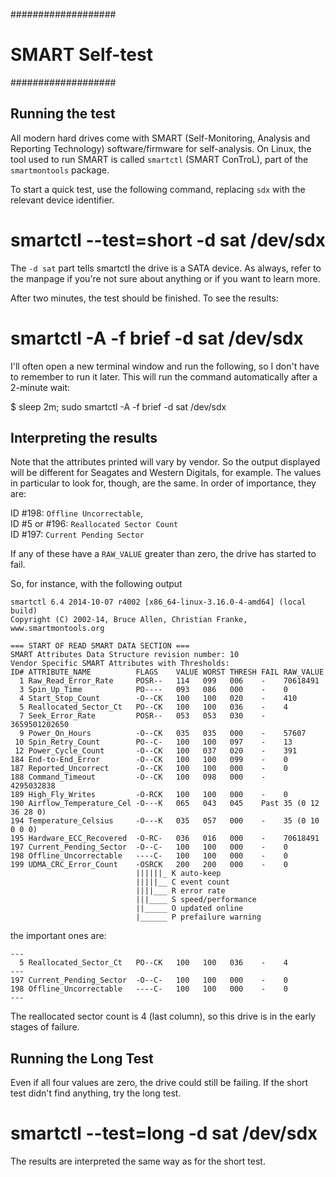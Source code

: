 ###################
# SMART Self-test #
###################

Running the test
----------------

All modern hard drives come with SMART (Self-Monitoring,
Analysis and Reporting Technology) software/firmware for self-analysis.
On Linux, the tool used to run SMART is called `smartctl` (SMART ConTroL),
part of the `smartmontools` package.

To start a quick test, use the following command, replacing `sdx` with the
relevant device identifier.

  # smartctl --test=short -d sat /dev/sdx

The `-d sat` part tells smartctl the drive is a SATA device.
As always, refer to the manpage if you're not sure about anything
or if you want to learn more.

After two minutes, the test should be finished. To see the results:

  # smartctl -A -f brief -d sat /dev/sdx

I'll often open a new terminal window and run the following, so I don't have
to remember to run it later. This will run the command automatically after
a 2-minute wait:

  $ sleep 2m; sudo smartctl -A -f brief -d sat /dev/sdx


Interpreting the results
------------------------

Note that the attributes printed will vary by vendor. So the output displayed
will be different for Seagates and Western Digitals, for example. The values
in particular to look for, though, are the same. In order of importance, they
are:

  ID #198: `Offline Uncorrectable`,  
  ID #5 or #196: `Reallocated Sector Count`  
  ID #197: `Current Pending Sector`

If any of these have a `RAW_VALUE` greater than zero, the drive has started to
fail. 

So, for instance, with the following output

    smartctl 6.4 2014-10-07 r4002 [x86_64-linux-3.16.0-4-amd64] (local build)
    Copyright (C) 2002-14, Bruce Allen, Christian Franke, www.smartmontools.org
    
    === START OF READ SMART DATA SECTION ===
    SMART Attributes Data Structure revision number: 10
    Vendor Specific SMART Attributes with Thresholds:
    ID# ATTRIBUTE_NAME          FLAGS    VALUE WORST THRESH FAIL RAW_VALUE
      1 Raw_Read_Error_Rate     POSR--   114   099   006    -    70618491
      3 Spin_Up_Time            PO----   093   086   000    -    0
      4 Start_Stop_Count        -O--CK   100   100   020    -    410
      5 Reallocated_Sector_Ct   PO--CK   100   100   036    -    4
      7 Seek_Error_Rate         POSR--   053   053   030    -    3659501202650
      9 Power_On_Hours          -O--CK   035   035   000    -    57607
     10 Spin_Retry_Count        PO--C-   100   100   097    -    13
     12 Power_Cycle_Count       -O--CK   100   037   020    -    391
    184 End-to-End_Error        -O--CK   100   100   099    -    0
    187 Reported_Uncorrect      -O--CK   100   100   000    -    0
    188 Command_Timeout         -O--CK   100   098   000    -    4295032838
    189 High_Fly_Writes         -O-RCK   100   100   000    -    0
    190 Airflow_Temperature_Cel -O---K   065   043   045    Past 35 (0 12 36 28 0)
    194 Temperature_Celsius     -O---K   035   057   000    -    35 (0 10 0 0 0)
    195 Hardware_ECC_Recovered  -O-RC-   036   016   000    -    70618491
    197 Current_Pending_Sector  -O--C-   100   100   000    -    0
    198 Offline_Uncorrectable   ----C-   100   100   000    -    0
    199 UDMA_CRC_Error_Count    -OSRCK   200   200   000    -    0
                                ||||||_ K auto-keep
                                |||||__ C event count
                                ||||___ R error rate
                                |||____ S speed/performance
                                ||_____ O updated online
                                |______ P prefailure warning
    

the important ones are:

    ---
      5 Reallocated_Sector_Ct   PO--CK   100   100   036    -    4
    ---
    197 Current_Pending_Sector  -O--C-   100   100   000    -    0
    198 Offline_Uncorrectable   ----C-   100   100   000    -    0
    ---

The reallocated sector count is 4 (last column), so this drive is in the early
stages of failure. 


Running the Long Test
---------------------

Even if all four values are zero, the drive could still be failing. If the
short test didn't find anything, try the long test.

  # smartctl --test=long -d sat /dev/sdx

The results are interpreted the same way as for the short test.

